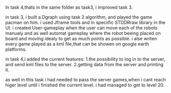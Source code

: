 In task 4,thats in the same folder as task3, i improved task 3.

in task 3, i built a Dgraph using task 2 algorithm, and played the game pacman on him.
i used Jframe tools and in speciific STDDRraw library in the UI. i created User-gameplay when the user can
move each of the robots manualy and as well automat gameplay where the robot beeing placed on board and moving idealy to get 
as much points as possible.
i alse writen every game played as a kml file,that can be showen on google earth platforms.

in task 4,i added the current features:
1.the possibility to log in to the server, and send kml files to the server.
2.getting data from the server and printing it.

as well in this task i had needed to pass the server games,when i cant reach higer level until i finished the current level.
i had managed to get to level 20.
